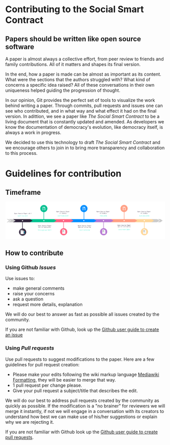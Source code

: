 # Contributing to the Social Smart Contract
## Papers should be written like open source software

A paper is almost always a collective effort, from peer review to friends and family contributions. All of it matters and shapes its final version.

In the end, how a paper is made can be almost as important as its content. What were the sections that the authors struggled with? What kind of concerns a specific idea raised? All of these conversations in their own uniqueness helped guiding the progression of thought.

In our opinion, Git provides the perfect set of tools to visualize the work behind writing a paper. Through commits, pull requests and issues one can see who contributed, and in what way and what effect it had on the final version. In adittion, we see a paper like _The Social Smart Contract_ to be a living document that is constantly updated and amended. As developers we know the documentation of democracy's evolution, like democracy itself, is always a work in progress.

We decided to use this technology to draft _The Social Smart Contract_ and we encourage others to join in to bring more transparency and collaboration to this process.

# Guidelines for contribution

## Timeframe
![Contributing timeline](images/contributing-timeline.png)

## How to contribute

### Using Github _Issues_

Use issues to:
- make general comments
- raise your concerns
- ask a question
- request more details, explanation

We will do our best to answer as fast as possible all issues created by the community.

If you are not familiar with Github, look up the [Github user guide to create an issue](https://help.github.com/articles/creating-an-issue/)

### Using _Pull requests_

Use pull requests to suggest modifications to the paper. Here are a few guidelines for pull request creation:
- Please make your edits following the wiki markup language [Mediawiki Formatting](https://www.mediawiki.org/wiki/Help:Formatting/en), they will be easier to merge that way.
- 1 pull request per change please.
- Give your pull request a subject/title that describes the edit.

We will do our best to address pull requests created by the community as quickly as possible. If the modification is a "no brainer" for reviewers we will merge it instantly, if not we will engage in a conversation with its creators to understand how best we can make use of his/her suggestions or explain why we are rejecting it.

If you are not familiar with Github look up the [Github user guide to create pull requests](https://help.github.com/articles/creating-a-pull-request/).
